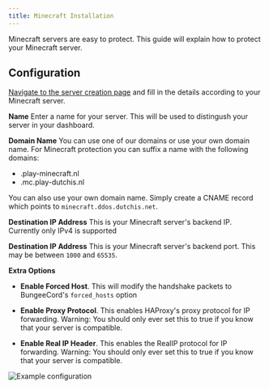 ```yaml
---
title: Minecraft Installation
---
```


<head>
    <meta name="keywords" content="DutchIS, Minecraft, Server, DDoS Protection, DDoS, Documentation, Docs" />
</head>

Minecraft servers are easy to protect. This guide will explain how to protect your Minecraft server.

## Configuration
[Navigate to the server creation page](https://dutchis.net/dashboard/ddos-protection/game/new) and fill in the details according to your Minecraft server.

**Name**
Enter a name for your server. This will be used to distingush your server in your dashboard.

**Domain Name**
You can use one of our domains or use your own domain name. For Minecraft protection you can suffix a name with the following domains:
- .play-minecraft.nl
- .mc.play-dutchis.nl

You can also use your own domain name. Simply create a CNAME record which points to `minecraft.ddos.dutchis.net`.

**Destination IP Address**
This is your Minecraft server's backend IP. Currently only IPv4 is supported

**Destination IP Address**
This is your Minecraft server's backend port. This may be between `1000` and `65535`.

**Extra Options**
- **Enable Forced Host**.
  This will modify the handshake packets to BungeeCord's `forced_hosts` option

- **Enable Proxy Protocol**.
  This enables HAProxy's proxy protocol for IP forwarding.
  Warning: You should only ever set this to true if you know that your server is compatible.

- **Enable Real IP Header**.
  This enables the RealIP protocol for IP forwarding.
  Warning: You should only ever set this to true if you know that your server is compatible.

![Example configuration](/img/ddos-protection/minecraft-server-create.png)